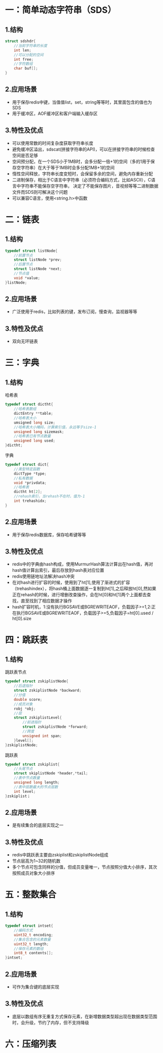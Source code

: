 # 一：简单动态字符串（SDS）

## 1.结构

```c
struct sdshdr{
	//当前字符串的长度
	int len;
	//可以分配的空间
	int free;
	//字符数组
	char buf[];
}
```

## 2.应用场景

- 用于保存redis中键，当值值list，set，string等等时，其里面包含的值也为SDS
- 用于缓冲区，AOF缓冲区和客户端输入缓存区

## 3.特性及优点

- 可以使用常数的时间复杂度获取字符串长度
- 避免缓冲区溢出，sdscat(拼接字符串的API)，可以在拼接字符串的时候检查空间是否足够
- 空间预分配，在一个SDS小于1MB时，会多分配一倍+1的空间（多的1用于保存空字符串）在大于等于1MB时会多分配1MB+1的空间
- 惰性空间释放，字符串长度变短时，会保留多余的空间，避免内存重新分配
- 二进制保存，相比于C语言中字符串（必须符合编码方式，比如ASCII），C语言中字符串不能保存空字符串，
  决定了不能保存图片，音视频等等二进制数据文件而SDS则可解决这个问题
- 可以兼容C语言，使用<string.h>中函数



# 二：链表

## 1.结构

```c
typedef struct listNode{
	//前置节点
	struct listNode *prev;
	//后置节点
	struct listNode *next;
	//节点值
	void *value;
}listNode;
```

## 2.应用场景

- 广泛使用于redis，比如列表的键，发布订阅，慢查询，监视器等等

## 3.特性及优点

- 双向无环链表



# 三：字典

## 1.结构

哈希表

```c
typedef struct dictht{
	//哈希表数组
	dictEntry **table;
	//哈希表大小
	umsigned long size;
	//哈希表大小掩码，计算索引值，永远等于size-1
	unsigned long sizemask;
	//哈希表已有节点数量
	unsigned long used;
}dictht;
```

字典

```c
typedef struct dict{
	//类型特定函数
	dictType *type;
	//私有数据
	void *privdata;
	//哈希表
	dictht ht[2];
	//rehash索引，当rehash不在时，值为-1
	int trehashidx;
}
```

## 2.应用场景

- 用于保存redis数据库，保存哈希键等等


## 3.特性及优点

- redis中的字典由hash构成，使用MurmurHash算法计算出在hash值，再对hash值计算出索引，最后存放到hash表对应位置
- redis使用链地址法解决hash冲突
- 在对hash进行扩容的时候，使用到了ht[1],使用了渐进式的扩容（trehashindex），将hash桶上面数据逐一复制到ht[1],之后释放ht[0],然如果正在rehash的时候，进行增删改查操作，会在ht[0]和ht[1]两个上面都去查找，直至找到了相应数据才操作
- hash扩容时机，1:没有执行BGSAVE或BGREWRITEAOF，负载因子>=1,2:正在执行BGSAVE或BGREWRITEAOF，负载因子>=5,负载因子=ht[0].used / ht[0].size

# 四：跳跃表

## 1.结构

跳跃表节点

```c
typedef struct zskiplistNode{
	//后退指针
	struct zskiplistNode *backward;
	//分值
	double score;
	//成员对象
	robj *obj;
	//层
	struct zskiplistLevel{
		//前进指针
		struct zskiplistNode *forward;
		//跨度
		unsigned int span;
	}level[];
}zskiplistNode;
```

跳跃表

```c
typedef struct zskiplist{
	//头尾节点
	struct skiplistNode *header,*tail;
	//表中节点数量
	unsigned long length;
	//表中层数最大的节点层数
	int level;
}zskiplist；
```

## 2.应用场景

- 是有续集合的底层实现之一


## 3.特性及优点

- redis中跳跃表主要由zskiplist和zskiplistNode组成
- 节点层高为1~32的随机数
- 多个节点可包含同样的分值，但成员变量唯一，节点按照分值大小排序，其次按照成员对象大小排序



# 五：整数集合

## 1.结构

```c
typedef struct intset{
	//编码方式
	uint32_t encoding;
	//集合包含的元素数量
	uint32_t length;
	//保存元素的数组
	int8_t contents[];
}intset;
```

## 2.应用场景

- 可作为集合键的底层实现

## 3.特性及优点

- 底层以数组有序无重复方式保存元素，在新增数据类型超出现在数据类型范围时，会升级，节约了内存，但不支持降级



# 六：压缩列表

